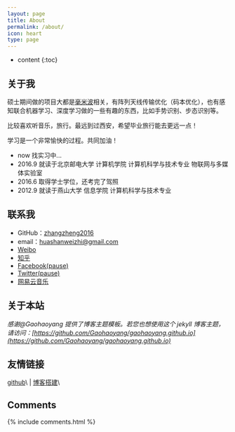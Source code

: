 ```yaml
---
layout: page
title: About
permalink: /about/
icon: heart
type: page
---
```


* content
{:toc}

## 关于我

硕士期间做的项目大都是[毫米波](https://baike.baidu.com/item/%E6%AF%AB%E7%B1%B3%E6%B3%A2/2458350?fr=aladdin)相关，有阵列天线传输优化（码本优化），也有感知联合机器学习、深度学习做的一些有趣的东西，比如手势识别、步态识别等。


比较喜欢听音乐，旅行。最远到过西安，希望毕业旅行能去更远一点！


学习是一个非常愉快的过程。共同加油！

* now    找实习中...
* 2016.9 就读于北京邮电大学 计算机学院 计算机科学与技术专业 物联网与多媒体实验室
* 2016.6 取得学士学位，还考完了驾照
* 2012.9 就读于燕山大学 信息学院 计算机科学与技术专业


## 联系我

* GitHub：[zhangzheng2016](https://github.com/zhangzheng2016)
* email：huashanweizhi@gmail.com
* [Weibo](https://www.weibo.com/3108496392/)
* [知乎](https://www.zhihu.com/people/di-diao-liao-ha/activities)
* [Facebook(pause)](https://www.facebook.com)
* [Twitter(pause)](https://twitter.com)
* [网易云音乐](http://music.163.com/playlist?id=36037781&userid=41957729)

## 关于本站

*感谢@Gaohaoyang 提供了博客主题模板。若您也想使用这个 jekyll 博客主题，请访问：[https://github.com/Gaohaoyang/gaohaoyang.github.io](https://github.com/Gaohaoyang/gaohaoyang.github.io)*



## 友情链接

 [github](http://github.com/)\ | [博客搭建](https://blog.csdn.net/White_Idiot/article/details/69397224)\

## Comments

{% include comments.html %}
